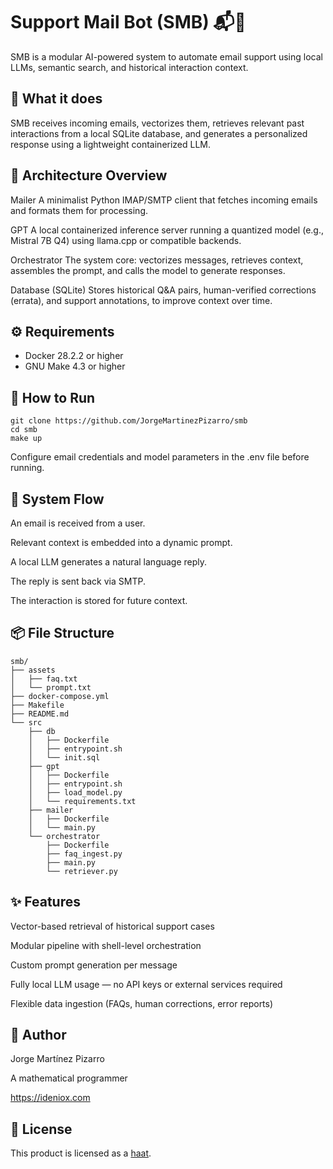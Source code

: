 # Support Mail Bot (SMB) 📬🤖

SMB is a modular AI-powered system to automate email support using local LLMs, semantic search, and historical interaction context.

## 🧠 What it does

SMB receives incoming emails, vectorizes them, retrieves relevant past interactions from a local SQLite database, and generates a personalized response using a lightweight containerized LLM.

## 🧱 Architecture Overview

Mailer
A minimalist Python IMAP/SMTP client that fetches incoming emails and formats them for processing.

GPT
A local containerized inference server running a quantized model (e.g., Mistral 7B Q4) using llama.cpp or compatible backends.

Orchestrator
The system core: vectorizes messages, retrieves context, assembles the prompt, and calls the model to generate responses.

Database (SQLite)
Stores historical Q&A pairs, human-verified corrections (errata), and support annotations, to improve context over time.

## ⚙️ Requirements

- Docker 28.2.2 or higher
- GNU Make 4.3 or higher

## 🚀 How to Run

```
git clone https://github.com/JorgeMartinezPizarro/smb
cd smb
make up
```

Configure email credentials and model parameters in the .env file before running.

## 🧪 System Flow

An email is received from a user.

Relevant context is embedded into a dynamic prompt.

A local LLM generates a natural language reply.

The reply is sent back via SMTP.

The interaction is stored for future context.

## 📦 File Structure

```
smb/
├── assets
│   ├── faq.txt
│   └── prompt.txt
├── docker-compose.yml
├── Makefile
├── README.md
└── src
    ├── db
    │   ├── Dockerfile
    │   ├── entrypoint.sh
    │   └── init.sql
    ├── gpt
    │   ├── Dockerfile
    │   ├── entrypoint.sh
    │   ├── load_model.py
    │   └── requirements.txt
    ├── mailer
    │   ├── Dockerfile
    │   └── main.py
    └── orchestrator
        ├── Dockerfile
        ├── faq_ingest.py
        ├── main.py
        └── retriever.py
```

## ✨ Features

Vector-based retrieval of historical support cases

Modular pipeline with shell-level orchestration

Custom prompt generation per message

Fully local LLM usage — no API keys or external services required

Flexible data ingestion (FAQs, human corrections, error reports)

## 👤 Author

Jorge Martínez Pizarro

A mathematical programmer

https://ideniox.com

## 📜 License

This product is licensed as a [haat](https://github.com/JorgeMartinezPizarro/haat/blob/main/LICENSE.md).
